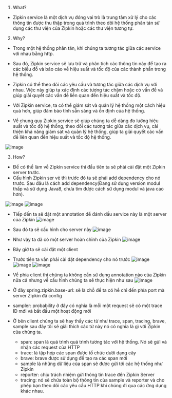 1. What?
- Zipkin service là một dịch vụ đóng vai trò là trung tâm xử lý cho các thông tin được thu thập trong quá trình theo dõi hệ thống phân tán 
sử dụng các thư viện của Zipkin hoặc các thư viện tương tự.

2. Why?
- Trong một hệ thống phân tán, khi chúng ta tương tác giữa các service với nhau bằng http.
- Sau đó, Zipkin service sẽ lưu trữ và phân tích các thông tin này để tạo ra các biểu đồ và báo cáo về hiệu suất và tốc độ của các thành phần 
trong hệ thống.
- Zipkin có thể theo dõi các yêu cầu và tương tác giữa các dịch vụ với nhau. Việc này giúp ta xác định các tương tác chậm hoặc có vấn đề và 
giúp giải quyết các vấn đề liên quan đến hiệu suất và tốc độ.
- Với Zipkin service, ta có thể giám sát và quản lý hệ thống một cách hiệu quả hơn, giúp đảm bảo tính sẵn sàng và ổn định của hệ thống.

- Về chung quy Zipkin service sẽ giúp chúng ta dễ dàng đo lường hiệu suất và tốc độ hệ thống, theo dõi các tương tác giữa các dịch vụ, cải 
thiện khả năng giám sát và quản lý hệ thống, giúp ta giải quyết các vấn đề liên quan đến hiệu suất và tốc độ hệ thống.

![image](https://user-images.githubusercontent.com/103310499/229353573-18156595-54e3-4cf9-b12b-73c07066a1de.png)


3. How?

- Để có thể làm về Zipkin service thì đầu tiên ta sẽ phải cài đặt một Zipkin server trước.
- Cấu hình Zipkin ser vẻ thì trước đó ta sẽ phải add dependency cho nó trước. Sau đâu là cách add dependency(Đang sử dụng version modul thấp và 
sử dụng Java8, chưa tìm được cách sử dụng modul và java cao hơn).

![image](https://user-images.githubusercontent.com/103310499/229353843-e0f914e4-2e39-44cd-ac9f-4c77c47e9145.png)
![image](https://user-images.githubusercontent.com/103310499/229353859-fa58ceb9-f139-4dab-8377-a5946147f963.png)

- Tiếp đến ta sẽ đặt một annotation để đánh dấu service này là một server của Zipkin
![image](https://user-images.githubusercontent.com/103310499/229353947-cc88090e-ce49-4287-85cb-59ffb91accd0.png)

- Sau đó ta sẽ cấu hình cho server này
![image](https://user-images.githubusercontent.com/103310499/229354017-7ac0f94a-665d-4cbb-adeb-701e2a1b0c1d.png)

- Như vậy ta đã có một server hoàn chỉnh của Zipkin
![image](https://user-images.githubusercontent.com/103310499/229354051-c6dd63cb-a614-4ad1-8bdb-5b5e7378025b.png)


- Bây giờ ta sẽ cài đặt một client 
- Trước tiên ta vẫn phải cài đặt dependency cho nó trước
![image](https://user-images.githubusercontent.com/103310499/229354578-c3c31ace-6759-4fc6-b55e-7f95b28f572a.png)
![image](https://user-images.githubusercontent.com/103310499/229354589-a575359a-f1cb-4570-97d9-19791daca063.png)
![image](https://user-images.githubusercontent.com/103310499/229354594-6c1834fe-96e0-46df-8428-fa7b3fb98c3d.png)

- Về phía client thì chúng ta không cần sử dụng annotation nào của Zipkin nữa cả nhưng về cấu hình chúng ta sẽ thực hiện như sau
![image](https://user-images.githubusercontent.com/103310499/229354637-d769e41b-f8b6-42c4-9808-43f167baf3c4.png)

- Ở đây spring.zipkin.base-url: sẽ là chỗ để ta có hể chỉ đến phía port mà server Zipkin đã config
- sampler: probability ở đây có nghĩa là mỗi một request sẽ có một trace ID mới và bắt đầu một hoạt động mới

- Ở bên client chúng ta sẽ hay thấy các từ như trace, span, tracing, brave, sample sau đây tôi sẽ giải thích các từ này nó có 
nghĩa là gì với Zipkin của chúng ta.
  + span: span là quá trình quá trình tương tác với hệ thống. Nó sẽ gửi và nhận các request của HTTP
  + trace: là tập hợp các span được tổ chức dưới dạng cây
  + brave: brave được sử dụng để tạo ra các span mới
  + sample là những dữ liệu của span sẽ được gửi tới các hệ thống như Zipkin
  + reporter: chịu trách nhiệm gửi thông tin trace đến Zipkin Server
  + tracing: nó sẽ chứa toàn bộ thông tin của sample và reporter và cho phép bạn theo dõi các yêu cầu HTTP khi chúng đi qua các ứng dụng khác nhau.


